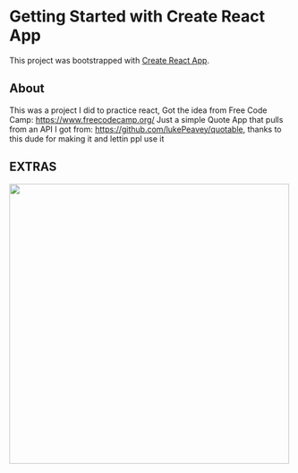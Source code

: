 # Getting Started with Create React App

This project was bootstrapped with [Create React App](https://github.com/facebook/create-react-app).

## About

  This was a project I did to practice react, Got the idea from Free Code Camp: https://www.freecodecamp.org/
  Just a simple Quote App that pulls from an API I got from: https://github.com/lukePeavey/quotable, thanks to this dude for making it and lettin ppl use it

## EXTRAS

  <img src="https://media3.giphy.com/media/LnJYMwoyzHgD6JaOwm/giphy.gif" width="500">
